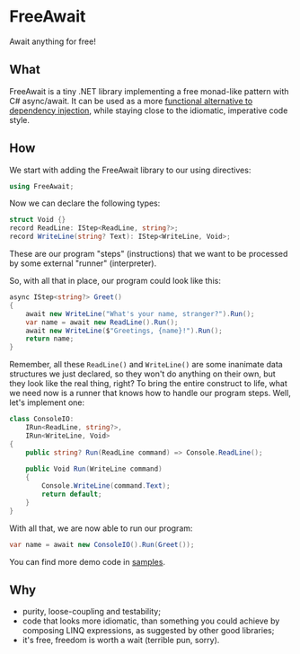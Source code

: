 # FreeAwait
Await anything for free!

## What
FreeAwait is a tiny .NET library implementing a free monad-like pattern with C# async/await. It can be used as a more [functional alternative to dependency injection](https://blog.ploeh.dk/2017/01/27/from-dependency-injection-to-dependency-rejection/), while staying close to the idiomatic, imperative code style.

## How
We start with adding the FreeAwait library to our using directives:
```csharp
using FreeAwait;
```

Now we can declare the following types:
```csharp
struct Void {}
record ReadLine: IStep<ReadLine, string?>;
record WriteLine(string? Text): IStep<WriteLine, Void>;
```
These are our program "steps" (instructions) that we want to be processed by some external "runner" (interpreter).

So, with all that in place, our program could look like this:
```csharp
async IStep<string?> Greet()
{
    await new WriteLine("What's your name, stranger?").Run();
    var name = await new ReadLine().Run();
    await new WriteLine($"Greetings, {name}!").Run();
    return name;
}
```

Remember, all these `ReadLine()` and `WriteLine()` are some inanimate data structures we just declared, so they won't do anything on their own, but they look like the real thing, right? To bring the entire construct to life, what we need now is a runner that knows how to handle our program steps. Well, let's implement one:
```csharp
class ConsoleIO:
    IRun<ReadLine, string?>,
    IRun<WriteLine, Void>
{
    public string? Run(ReadLine command) => Console.ReadLine();
   
    public Void Run(WriteLine command)
    {
        Console.WriteLine(command.Text);
        return default;
    }
}
```

With all that, we are now able to run our program:
```csharp
var name = await new ConsoleIO().Run(Greet());
```

You can find more demo code in [samples](./samples).

## Why
- purity, loose-coupling and testability;
- code that looks more idiomatic, than something you could achieve by composing LINQ expressions, as suggested by other good libraries;
- it's free, freedom is worth a wait (terrible pun, sorry).

